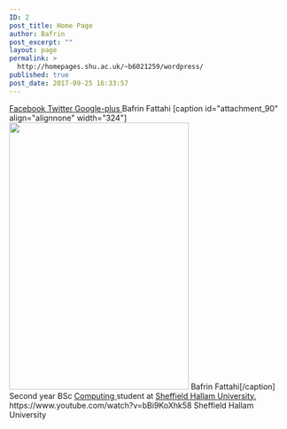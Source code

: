 ```yaml
---
ID: 2
post_title: Home Page
author: Bafrin
post_excerpt: ""
layout: page
permalink: >
  http://homepages.shu.ac.uk/~b6021259/wordpress/
published: true
post_date: 2017-09-25 16:33:57
---
```

<a href="https://www.facebook.com/SimonHideDairyman/" target="_blank">
					Facebook
				</a>
							<a href="https://twitter.com" target="_blank">
					Twitter
				</a>
							<a href="https://www.google-plus.com" target="_blank">
					Google-plus
				</a>
		Bafrin Fattahi
[caption id="attachment_90" align="alignnone" width="324"]<img src="http://homepages.shu.ac.uk/~b6021259/wordpress/wp-content/uploads/2017/09/Bafrin2.png" alt="" width="324" height="483" /> Bafrin Fattahi[/caption]
Second year BSc <a href="http://homepages.shu.ac.uk/~b6021259/wordpress/computing/">Computing </a>student at <a href="https://www.shu.ac.uk/" target="_blank" rel="noopener">Sheffield Hallam University.</a>
https://www.youtube.com/watch?v=bBi9KoXhk58
Sheffield Hallam University
&nbsp;